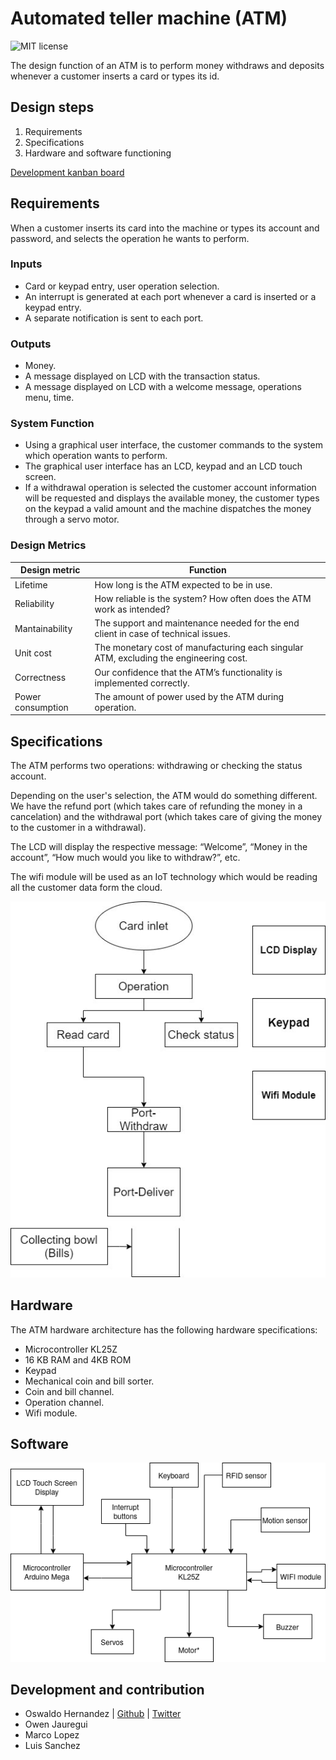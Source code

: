 # Automated teller machine (ATM)

![MIT license](https://img.shields.io/cocoapods/l/AFNetworking)

The design function of an ATM is to perform money withdraws and deposits whenever a customer inserts a card or types its id.
## Design steps
1. Requirements
2. Specifications
3. Hardware and software functioning

[Development kanban board](https://trello.com/b/DD39tJLS/atm-development-board)

## Requirements
When a customer inserts its card into the machine or types its account and password, and selects the operation he wants to perform.
### Inputs
- Card or keypad entry, user operation selection.
- An interrupt is generated at each port whenever a card is inserted or a keypad entry.
- A separate notification is sent to each port.

### Outputs
- Money.
- A message displayed on LCD with the transaction status.
- A message displayed on LCD with a welcome message, operations menu, time.

### System Function
- Using a graphical user interface, the customer commands to the system which operation wants to perform.
- The graphical user interface has an LCD, keypad and an LCD touch screen.
- If a withdrawal operation is selected the customer account information will be requested and displays the available money, the customer types on the keypad a valid amount and the machine dispatches the money through a servo motor.

### Design Metrics
| Design metric     | Function      |
| --------------    | --------------|
| Lifetime          | How long is the ATM expected to be in use.          |
| Reliability       | How reliable is the system? How often does the ATM work as intended?          |
| Mantainability    | The support and maintenance needed for the end client in case of technical issues.          |
| Unit cost         | The monetary cost of manufacturing each singular ATM, excluding the engineering cost.          |
| Correctness       | Our confidence that the ATM’s functionality is implemented correctly.          |
| Power consumption | The amount of power used by the ATM during operation.       |

## Specifications
The ATM performs two operations: withdrawing or checking the status account.

Depending on the user's selection, the ATM would do something different. We have the refund port (which takes care of refunding the money in a cancelation) and the withdrawal port (which takes care of giving the money to the customer in a withdrawal).

The LCD will display the respective message: “Welcome”, “Money in the account”, “How much would you like to withdraw?”, etc.

The wifi module will be used as an IoT technology which would be reading all the customer data form the cloud.

![Hardware overview](schematics/hardware_overview.png)

## Hardware
The ATM hardware architecture has the following hardware specifications:
- Microcontroller KL25Z
- 16 KB RAM and 4KB ROM
- Keypad
- Mechanical coin and bill sorter.
- Coin and bill channel.
- Operation channel.
- Wifi module.

## Software
![Software overview](schematics/software_overview.png)

## Development and contribution
- Oswaldo Hernandez | [Github](https://github.com/OSWA00) | [Twitter](https://twitter.com/oswahdez00)
- Owen Jauregui
- Marco Lopez
- Luis Sanchez
